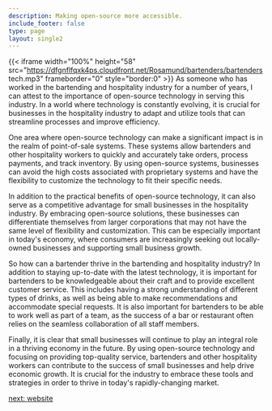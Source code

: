 ```yaml
---
description: Making open-source more accessible.
include_footer: false
type: page
layout: single2
---
```


{{< iframe width="100%" height="58" src="https://dfgnflfqxk4ps.cloudfront.net/Rosamund/bartenders/bartenders tech.mp3" frameborder="0" style="border:0" >}}
As someone who has worked in the bartending and hospitality industry for a number of years, I can attest to the importance of open-source technology in serving this industry. In a world where technology is constantly evolving, it is crucial for businesses in the hospitality industry to adapt and utilize tools that can streamline processes and improve efficiency.

One area where open-source technology can make a significant impact is in the realm of point-of-sale systems. These systems allow bartenders and other hospitality workers to quickly and accurately take orders, process payments, and track inventory. By using open-source systems, businesses can avoid the high costs associated with proprietary systems and have the flexibility to customize the technology to fit their specific needs.

In addition to the practical benefits of open-source technology, it can also serve as a competitive advantage for small businesses in the hospitality industry. By embracing open-source solutions, these businesses can differentiate themselves from larger corporations that may not have the same level of flexibility and customization. This can be especially important in today's economy, where consumers are increasingly seeking out locally-owned businesses and supporting small business growth.

So how can a bartender thrive in the bartending and hospitality industry? In addition to staying up-to-date with the latest technology, it is important for bartenders to be knowledgeable about their craft and to provide excellent customer service. This includes having a strong understanding of different types of drinks, as well as being able to make recommendations and accommodate special requests. It is also important for bartenders to be able to work well as part of a team, as the success of a bar or restaurant often relies on the seamless collaboration of all staff members.

Finally, it is clear that small businesses will continue to play an integral role in a thriving economy in the future. By using open-source technology and focusing on providing top-quality service, bartenders and other hospitality workers can contribute to the success of small businesses and help drive economic growth. It is crucial for the industry to embrace these tools and strategies in order to thrive in today's rapidly-changing market.


<a href="https://workdojos.com/bartenders/website">next: website</a>

